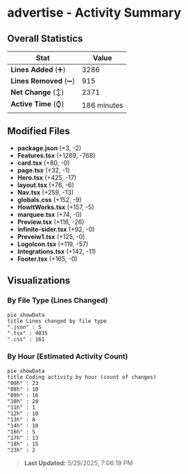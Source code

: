 # advertise - Activity Summary 

## Overall Statistics

| Stat                   | Value                                                             |
| ---------------------- | ----------------------------------------------------------------- |
| **Lines Added** (➕)   | 3286                                          |
| **Lines Removed** (➖) | 915                                        |
| **Net Change** (↕)    | 2371                |
| **Active Time** (⌚)   | 186 minutes |


## Modified Files
- **package.json** (+3, -2)
- **Features.tsx** (+1269, -768)
- **card.tsx** (+80, -0)
- **page.tsx** (+32, -1)
- **Hero.tsx** (+425, -17)
- **layout.tsx** (+76, -6)
- **Nav.tsx** (+259, -13)
- **globals.css** (+152, -9)
- **HowItWorks.tsx** (+157, -5)
- **marquee.tsx** (+74, -0)
- **Preview.tsx** (+116, -26)
- **infinite-sider.tsx** (+92, -0)
- **Preveiw1.tsx** (+125, -0)
- **LogoIcon.tsx** (+119, -57)
- **Integrations.tsx** (+142, -11)
- **Footer.tsx** (+165, -0)

## Visualizations

### By File Type (Lines Changed)

```mermaid
pie showData
title Lines changed by file type
".json" : 5
".tsx" : 4035
".css" : 161
```

### By Hour (Estimated Activity Count)

```mermaid
pie showData
title Coding activity by hour (count of changes)
"00h" : 23
"08h" : 10
"09h" : 16
"10h" : 20
"11h" : 1
"12h" : 10
"13h" : 8
"14h" : 10
"16h" : 5
"17h" : 13
"18h" : 15
"23h" : 2
```


> **Last Updated:** 5/29/2025, 7:06:19 PM